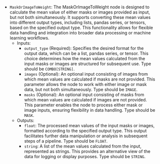 - `MaskOrImageToWeight`: The MaskOrImageToWeight node is designed to calculate the mean value of either masks or images provided as input, but not both simultaneously. It supports converting these mean values into different output types, including lists, pandas series, or tensors, based on the specified output type. This functionality allows for flexible data handling and integration into broader data processing or machine learning workflows.
    - Inputs:
        - `output_type` (Required): Specifies the desired format for the output data, which can be a list, pandas series, or tensor. This choice determines how the mean values calculated from the input masks or images are structured for subsequent use. Type should be `COMBO[STRING]`.
        - `images` (Optional): An optional input consisting of images from which mean values are calculated if masks are not provided. This parameter allows the node to work with either image or mask data, but not both simultaneously. Type should be `IMAGE`.
        - `masks` (Optional): An optional input consisting of masks from which mean values are calculated if images are not provided. This parameter enables the node to process either mask or image inputs, ensuring flexibility in data handling. Type should be `MASK`.
    - Outputs:
        - `float`: The processed mean values of the input masks or images, formatted according to the specified output type. This output facilitates further data manipulation or analysis in subsequent steps of a pipeline. Type should be `FLOAT`.
        - `string`: A list of the mean values calculated from the input, represented as strings. This provides an alternative view of the data for logging or display purposes. Type should be `STRING`.
